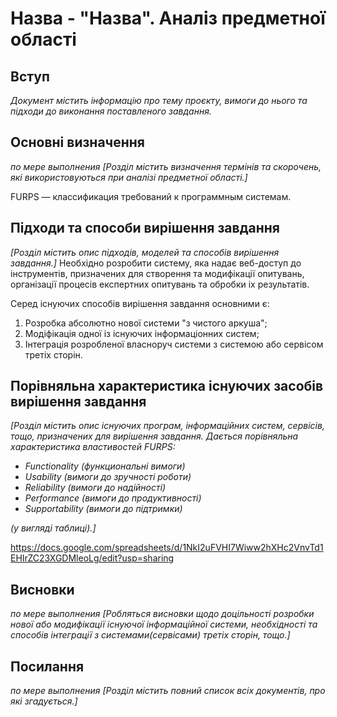 # Назва - "Назва". Аналіз предметної області

## Вступ

*Документ містить інформацію про тему проєкту, вимоги до нього та підходи до виконання поставленого завдання.*

## Основні визначення

*по мере выполнения
[Розділ містить визначення термінів та скорочень, які використовуються при аналізі предметної області.]*

FURPS — классификация требований к программным системам.

## Підходи та способи вирішення завдання

*[Розділ містить опис підходів, моделей та способів вирішення завдання.]*
  Необхідно розробити систему, яка надає веб-доступ до інструментів, призначених для створення та модифікації опитувань, організації процесів експертних опитувань та обробки іх результатів.

Серед існуючих способів вирішення завдання основними є:

1. Розробка абсолютно нової системи "з чистого аркуша";
2. Модіфікація одної із існуючих інформаціонних систем;
3. Інтеграція розробленої власноруч системи з системою або сервісом третіх сторін.

## Порівняльна характеристика існуючих засобів вирішення завдання

*[Розділ містить опис існуючих програм, інформаційних систем, сервісів, тощо, призначених для вирішення 
завдання. Дається порівняльна характеристика властивостей FURPS:*
- *Functionality (функциональні вимоги)*
- *Usability (вимоги до зручності роботи)*
- *Reliability (вимоги до надійності)*
- *Performance (вимоги до продуктивності)*
- *Supportability (вимоги до підтримки)*

 *(у вигляді таблиці).]*
 
 https://docs.google.com/spreadsheets/d/1NkI2uFVHI7Wiww2hXHc2VnvTd1EHIrZC23XGDMleoLg/edit?usp=sharing

## Висновки

*по мере выполнения
[Робляться висновки щодо доцільності розробки нової або модифікації існуючої інформаційної системи, необхідності та способів інтеграції з системами(сервісами) третіх сторін, тощо.]*

## Посилання

*по мере выполнения
[Розділ містить повний список всіх документів, про які згадується.]*
